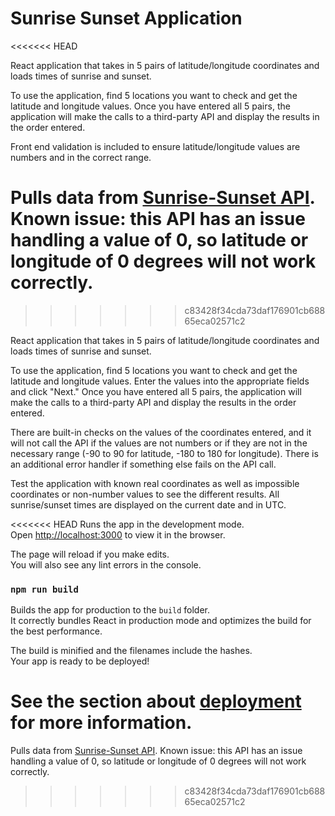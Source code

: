 # Sunrise Sunset Application
<<<<<<< HEAD

React application that takes in 5 pairs of latitude/longitude coordinates and loads times of sunrise and sunset.

To use the application, find 5 locations you want to check and get the latitude and longitude values. Once you have entered all 5 pairs, the application will make the calls to a third-party API and display the results in the order entered.

Front end validation is included to ensure latitude/longitude values are numbers and in the correct range.

Pulls data from [Sunrise-Sunset API](https://sunrise-sunset.org/api). Known issue: this API has an issue handling a value of 0, so latitude or longitude of 0 degrees will not work correctly.
=======
>>>>>>> c83428f34cda73daf176901cb68865eca02571c2

React application that takes in 5 pairs of latitude/longitude coordinates and loads times of sunrise and sunset.

To use the application, find 5 locations you want to check and get the latitude and longitude values. Enter 
the values into the appropriate fields and click "Next." Once you have entered all 5 pairs, the application
will make the calls to a third-party API and display the results in the order entered.

There are built-in checks on the values of the coordinates entered, and it will not call the API if the values 
are not numbers or if they are not in the necessary range (-90 to 90 for latitude, -180 to 180 for longitude). 
There is an additional error handler if something else fails on the API call.

Test the application with known real coordinates as well as impossible coordinates or non-number values to see
the different results. All sunrise/sunset times are displayed on the current date and in UTC.

<<<<<<< HEAD
Runs the app in the development mode.\
Open [http://localhost:3000](http://localhost:3000) to view it in the browser.

The page will reload if you make edits.\
You will also see any lint errors in the console.

### `npm run build`

Builds the app for production to the `build` folder.\
It correctly bundles React in production mode and optimizes the build for the best performance.

The build is minified and the filenames include the hashes.\
Your app is ready to be deployed!

See the section about [deployment](https://facebook.github.io/create-react-app/docs/deployment) for more information.
=======
Pulls data from [Sunrise-Sunset API](https://sunrise-sunset.org/api).
Known issue: this API has an issue handling a value of 0, so latitude or longitude of 0 degrees will not 
work correctly.
>>>>>>> c83428f34cda73daf176901cb68865eca02571c2
